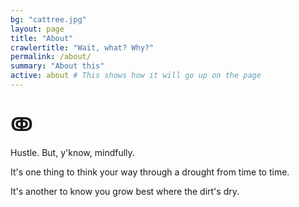 ```yaml
---
bg: "cattree.jpg"
layout: page
title: "About"
crawlertitle: "Wait, what? Why?"
permalink: /about/
summary: "About this"
active: about # This shows how it will go up on the page
---
```


# ↂ

Hustle.
But, y'know, mindfully.

It's one thing to think your way through a drought from time to time.

It's another to know you grow best where the dirt's dry.